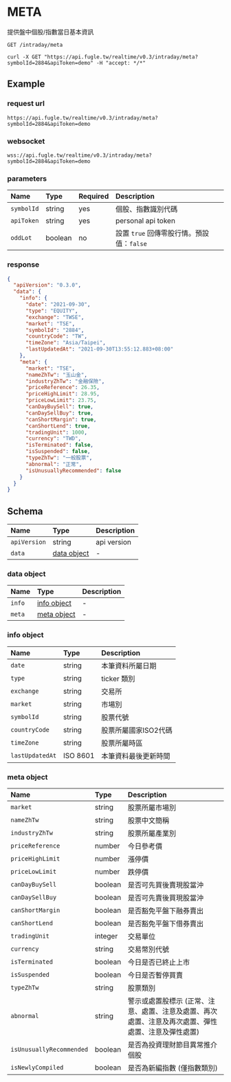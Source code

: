 # META

提供盤中個股/指數當日基本資訊

```
GET /intraday/meta
```

```
curl -X GET "https://api.fugle.tw/realtime/v0.3/intraday/meta?symbolId=2884&apiToken=demo" -H "accept: */*"
```

## Example

### request url
```
https://api.fugle.tw/realtime/v0.3/intraday/meta?symbolId=2884&apiToken=demo
```

### websocket
```
wss://api.fugle.tw/realtime/v0.3/intraday/meta?symbolId=2884&apiToken=demo
```

### parameters
| Name | Type | Required | Description |
|:--|:--|:--|:--|
|  `symbolId` | string | yes | 個股、指數識別代碼 |
|  `apiToken` | string | yes | personal api token |
|  `oddLot` | boolean | no | 設置 `true` 回傳零股行情。預設值：`false` |

### response
```json
{
  "apiVersion": "0.3.0",
  "data": {
    "info": {
      "date": "2021-09-30",
      "type": "EQUITY",
      "exchange": "TWSE",
      "market": "TSE",
      "symbolId": "2884",
      "countryCode": "TW",
      "timeZone": "Asia/Taipei",
      "lastUpdatedAt": "2021-09-30T13:55:12.883+08:00"
    },
    "meta": {
      "market": "TSE",
      "nameZhTw": "玉山金",
      "industryZhTw": "金融保險",
      "priceReference": 26.35,
      "priceHighLimit": 28.95,
      "priceLowLimit": 23.75,
      "canDayBuySell": true,
      "canDaySellBuy": true,
      "canShortMargin": true,
      "canShortLend": true,
      "tradingUnit": 1000,
      "currency": "TWD",
      "isTerminated": false,
      "isSuspended": false,
      "typeZhTw": "一般股票",
      "abnormal": "正常",
      "isUnusuallyRecommended": false
    }
  }
}
```

## Schema
| Name | Type | Description |
|:--|:--|:--|
|  `apiVersion` | string |  api version |
|  `data` | [data object](#data-object) |  - |

### data object
| Name | Type | Description |
|:--|:--|:--|
|  `info` | [info object](#info-object) | - |
|  `meta` | [meta object](#meta-object) | -  |

### info object
| Name | Type | Description |
|:--|:--|:--|
|  `date` | string | 本筆資料所屬日期 |
|  `type` | string | ticker 類別 |
|  `exchange` | string | 交易所|
|  `market` | string | 市場別 |
|  `symbolId` | string | 股票代號 |
|  `countryCode` | string | 股票所屬國家ISO2代碼 |
|  `timeZone` | string | 股票所屬時區 |
|  `lastUpdatedAt` | ISO 8601 | 本筆資料最後更新時間 |

### meta object
| Name | Type | Description |
|:--|:--|:--|
|  `market` | string |  股票所屬市場別 |
|  `nameZhTw` | string | 股票中文簡稱 |
|  `industryZhTw` | string | 股票所屬產業別 |
|  `priceReference` | number | 今日參考價 |
|  `priceHighLimit` | number | 漲停價 |
|  `priceLowLimit` | number | 跌停價 |
|  `canDayBuySell` | boolean | 是否可先買後賣現股當沖 |
|  `canDaySellBuy` | boolean | 是否可先賣後買現股當沖 |
|  `canShortMargin` | boolean | 是否豁免平盤下融券賣出 |
|  `canShortLend` | boolean | 是否豁免平盤下借券賣出 |
|  `tradingUnit` | integer | 交易單位 |
|  `currency` | string | 交易幣別代號 |
|  `isTerminated` | boolean | 今日是否已終止上市 |
|  `isSuspended` | boolean | 今日是否暫停買賣 |
|  `typeZhTw` | string | 股票類別 |
|  `abnormal` | string | 警示或處置股標示 (正常、注意、處置、注意及處置、再次處置、注意及再次處置、彈性處置、注意及彈性處置) |
|  `isUnusuallyRecommended` | boolean | 是否為投資理財節目異常推介個股 |
|  `isNewlyCompiled` | boolean |  是否為新編指數 (僅指數類別)

